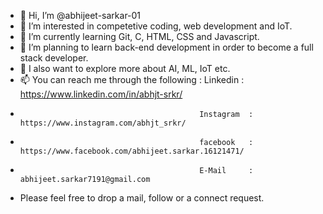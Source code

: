 - 👋 Hi, I’m @abhijeet-sarkar-01
- 👀 I’m interested in competetive coding, web development and IoT.
- 🌱 I’m currently learning Git, C, HTML, CSS and Javascript.
- 💞️ I’m planning to learn back-end development in order to become a full stack developer.
- 💞️ I also want to explore more about AI, ML, IoT etc.
- 📫 You can reach me through the following : Linkedin  : https://www.linkedin.com/in/abhjt-srkr/
-                                             Instagram  : https://www.instagram.com/abhjt_srkr/
-                                             facebook   : https://www.facebook.com/abhijeet.sarkar.16121471/
-                                             E-Mail     : abhijeet.sarkar7191@gmail.com
- Please feel free to drop a mail, follow or a connect request.                                           

<!---
abhijeet-sarkar-01/abhijeet-sarkar-01 is a ✨ special ✨ repository because its `README.md` (this file) appears on your GitHub profile.
You can click the Preview link to take a look at your changes.
--->
